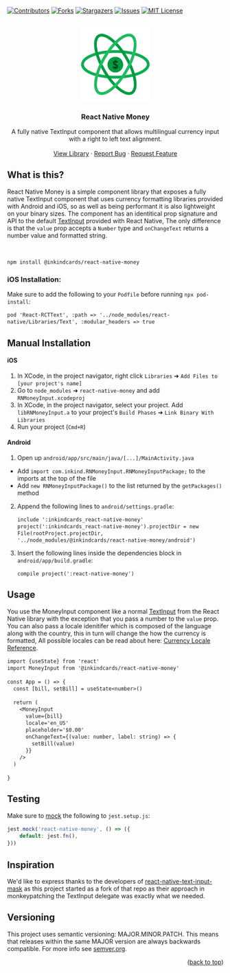<div id="top"></div>


<!-- PROJECT SHIELDS -->
<!--
*** I'm using markdown "reference style" links for readability.
*** Reference links are enclosed in brackets [ ] instead of parentheses ( ).
*** See the bottom of this document for the declaration of the reference variables
*** for contributors-url, forks-url, etc. This is an optional, concise syntax you may use.
*** https://www.markdownguide.org/basic-syntax/#reference-style-links
-->
[![Contributors][contributors-shield]][contributors-url]
[![Forks][forks-shield]][forks-url]
[![Stargazers][stars-shield]][stars-url]
[![Issues][issues-shield]][issues-url]
[![MIT License][license-shield]][license-url]


<!-- PROJECT LOGO -->
<br />
<div align="center">
  <a href="https://github.com/inKindCards/react-native-money">
    <img src="logo.png" alt="Logo" width="160px">
  </a>

  <h3 align="center">React Native Money</h3>
  <p align="center">
    A fully native TextInput component that allows multilingual currency input <br />with a right to left text alignment.
    <br /><br />
    <a href="https://www.npmjs.com/package/@inkindcards/react-native-money">View Library</a>
    ·
    <a href="https://github.com/inKindCards/react-native-money/issues">Report Bug</a>
    ·
    <a href="https://github.com/inKindCards/react-native-money/issues">Request Feature</a>
  </p>
</div>

## What is this?

React Native Money is a simple component library that exposes a fully native TextInput component that uses currency formatting libraries provided with Android and iOS, 
so as well as being performant it is also lightweight on your binary sizes. The component has an identitical prop signature and API to the default [TextInput](https://reactnative.dev/docs/textinput) provided
with React Native, The only difference is that the `value` prop accepts a `Number` type and `onChangeText` returns a number value and formatted string.

<br />

```
npm install @inkindcards/react-native-money
```

### iOS Installation:
Make sure to add the following to your `Podfile` before running `npx pod-install`:

```
pod 'React-RCTText', :path => '../node_modules/react-native/Libraries/Text', :modular_headers => true
```

## Manual Installation
#### iOS

1. In XCode, in the project navigator, right click `Libraries` ➜ `Add Files to [your project's name]`
2. Go to `node_modules` ➜ `react-native-money` and add `RNMoneyInput.xcodeproj`
3. In XCode, in the project navigator, select your project. Add `libRNMoneyInput.a` to your project's `Build Phases` ➜ `Link Binary With Libraries`
4. Run your project (`Cmd+R`)

#### Android

1. Open up `android/app/src/main/java/[...]/MainActivity.java`
  - Add `import com.inkind.RNMoneyInput.RNMoneyInputPackage;` to the imports at the top of the file
  - Add `new RNMoneyInputPackage()` to the list returned by the `getPackages()` method
2. Append the following lines to `android/settings.gradle`:
  	```
  	include ':inkindcards_react-native-money'
  	project(':inkindcards_react-native-money').projectDir = new File(rootProject.projectDir, 	'../node_modules/@inkindcards/react-native-money/android')
  	```
3. Insert the following lines inside the dependencies block in `android/app/build.gradle`:
  	```
    compile project(':react-native-money')
  	```
</details>

## Usage
You use the MoneyInput component like a normal [TextInput](https://reactnative.dev/docs/textinput) from the React Native library with the exception that you pass a number to the `value` prop.
You can also pass a locale idenitifer which is composed of the language along with the country, this in turn will change the how the currency is formatted, All possible locales can be read about here: [Currency Locale Reference](https://docs.oracle.com/cd/E23824_01/html/E26033/glset.html).

```
import {useState} from 'react'
import MoneyInput from '@inkindcards/react-native-money'

const App = () => {
  const [bill, setBill] = useState<number>()

  return (
    <MoneyInput 
      value={bill} 
      locale='en_US'
      placeholder='$0.00'
      onChangeText={(value: number, label: string) => {
        setBill(value)
      }}
    />
  )

}

```

## Testing

Make sure to [mock](https://jestjs.io/docs/en/manual-mocks#mocking-node-modules) the following to `jest.setup.js`:
```javascript
jest.mock('react-native-money', () => ({
    default: jest.fn(),
}))
```

## Inspiration
We'd like to express thanks to the developers of [react-native-text-input-mask](https://github.com/react-native-text-input-mask/react-native-text-input-mask) as this project started as a fork of that repo
as their approach in monkeypatching the TextInput delegate was exactly what we needed.

## Versioning

This project uses semantic versioning: MAJOR.MINOR.PATCH.
This means that releases within the same MAJOR version are always backwards compatible. For more info see [semver.org](http://semver.org/).


<p align="right">(<a href="#top">back to top</a>)</p>


<!-- MARKDOWN LINKS & IMAGES -->
<!-- https://www.markdownguide.org/basic-syntax/#reference-style-links -->
[contributors-shield]: https://img.shields.io/github/contributors/inKindCards/react-native-money.svg?style=for-the-badge
[contributors-url]: https://github.com/inKindCards/react-native-money/graphs/contributors
[forks-shield]: https://img.shields.io/github/forks/inKindCards/react-native-money.svg?style=for-the-badge
[forks-url]: https://github.com/inKindCards/react-native-money/network/members
[stars-shield]: https://img.shields.io/github/stars/inKindCards/react-native-money.svg?style=for-the-badge
[stars-url]: https://github.com/inKindCards/react-native-money/stargazers
[issues-shield]: https://img.shields.io/github/issues/inKindCards/react-native-money.svg?style=for-the-badge
[issues-url]: https://github.com/inKindCards/react-native-money/issues
[license-shield]: https://img.shields.io/github/license/inKindCards/react-native-money.svg?style=for-the-badge
[license-url]: https://github.com/inKindCards/react-native-money/blob/master/LICENSE